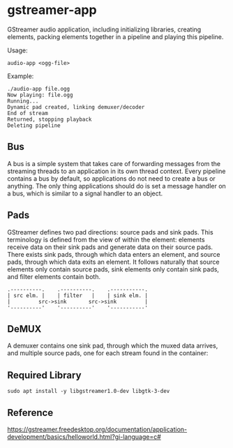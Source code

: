 # gstreamer-app
GStreamer audio application, including initializing libraries, creating elements, packing elements together in a pipeline and playing this pipeline.

Usage: 
```
audio-app <ogg-file>
```

Example:
```
./audio-app file.ogg
Now playing: file.ogg
Running...
Dynamic pad created, linking demuxer/decoder
End of stream
Returned, stopping playback
Deleting pipeline
```

## Bus
A bus is a simple system that takes care of forwarding messages from the streaming threads to an application in its own thread context.
Every pipeline contains a bus by default, so applications do not need to create a bus or anything. The only thing applications should do is set a message handler on a bus, which is similar to a signal handler to an object.

## Pads
GStreamer defines two pad directions: source pads and sink pads. This terminology is defined from the view of within the element: elements receive data on their sink pads and generate data on their source pads. There exists sink pads, through which data enters an element, and source pads, through which data exits an element.  It follows naturally that source elements only contain source pads, sink elements only contain sink pads, and filter elements contain both.

```
.----------.    .----------.    .-----------.
| src elm. |    | filter   |    | sink elm. |
|         src->sink       src->sink         |
'----------'    '----------'    '-----------'
```

## DeMUX
A demuxer contains one sink pad, through which the muxed data arrives, and multiple source pads, one for each stream found in the container:

## Required Library
```
sudo apt install -y libgstreamer1.0-dev libgtk-3-dev
```

## Reference
https://gstreamer.freedesktop.org/documentation/application-development/basics/helloworld.html?gi-language=c#
